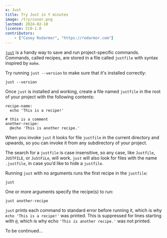 ```yaml
---
x: Just
title: Try Just in Y minutes
image: /try/cover.png
lastmod: 2024-02-10
license: CC0-1.0
contributors:
    - ["Casey Rodarmor", "https://rodarmor.com"]
---
```


[`just`](https://just.systems/) is a handy way to save and run project-specific commands. Commands, called recipes, are stored in a file called `justfile` with syntax inspired by `make`.

Try running `just --version` to make sure that it's installed correctly:

```
just --version
```

<codapi-snippet sandbox="just" editor="basic">
</codapi-snippet>

Once `just` is installed and working, create a file named `justfile` in the root of your project with the following contents:

```
recipe-name:
  echo 'This is a recipe!'

# this is a comment
another-recipe:
  @echo 'This is another recipe.'
```

<script id="justfile" type="text/plain">
recipe-name:
  echo 'This is a recipe!'

# this is a comment
another-recipe:
  @echo 'This is another recipe.'
</script>

When you invoke `just` it looks for file `justfile` in the current directory and upwards, so you can invoke it from any subdirectory of your project.

The search for a `justfile` is case insensitive, so any case, like `Justfile`, `JUSTFILE`, or `JuStFiLe`, will work. `just` will also look for files with the name `.justfile`, in case you’d like to hide a `justfile`.

Running `just` with no arguments runs the first recipe in the `justfile`:

```
just
```

<codapi-snippet sandbox="just" editor="basic" files="#justfile">
</codapi-snippet>

One or more arguments specify the recipe(s) to run:

```
just another-recipe
```

<codapi-snippet sandbox="just" editor="basic" files="#justfile">
</codapi-snippet>

`just` prints each command to standard error before running it, which is why `echo 'This is a recipe!'` was printed. This is suppressed for lines starting with `@`, which is why echo `'This is another recipe.'` was not printed.

To be continued...
